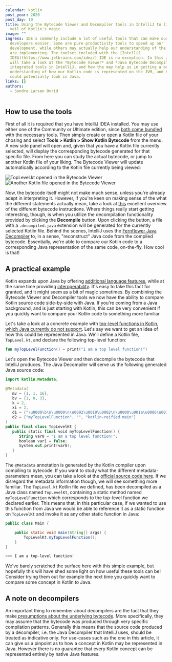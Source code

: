 ```yaml
---
calendar: kotlin
post_year: 2020
post_day: 19
title: Using the Bytecode Viewer and Decompiler tools in IntelliJ to lift the
  veil of Kotlin's magic
image: ""
ingress: IDE's commonly include a lot of useful tools that can make our lives as
  developers easier. Some are pure productivity tools to speed up our
  development, while others may actually help our understanding of the code we
  are implementing. The toolset included with the [IntelliJ
  IDEA](https://www.jetbrains.com/idea/) IDE is no exception. In this article we
  will take a look at the *Bytecode Viewer* and *Java Bytecode Decompiler*
  integrated tools in IntelliJ, and how the may help us in getting a better
  understanding of how our Kotlin code is represented on the JVM, and how it
  could potentially look in Java.
links: []
authors:
  - Sondre Larsen Ovrid
---
```

## How to use the tools

First of all it is required that you have IntelliJ IDEA installed. You may use either one of the Community or Ultimate edition, since [both come bundled](https://www.jetbrains.com/idea/features/editions_comparison_matrix.html) with the necessary tools. Then simply create or open a Kotlin file of your chosing and select **Tools > Kotlin > Show Kotlin Bytecode** from the menu. A new side panel will open and, given that you have a Kotlin file currently selected, will display the corresponding bytecode generated for that specific file. From here you can study the actual bytecode, or jump to another Kotlin file of your liking. The Bytecode Viewer will update automatically according to the Kotlin file currently being viewed:

![TopLevel.kt opened in the Bytecode Viewer](https://i.ibb.co/LS7nvZc/Intelli-J-IDEA-CE-2020-2-1-Bytecode-Viewer-1.png "TopLevel.kt opened in the Bytecode Viewer")
![Another Kotlin file opened in the Bytecode Viewer](https://i.ibb.co/tDrV5yG/Intelli-J-IDEA-CE-2020-2-1-Bytecode-Viewer-2.png "Another Kotlin file opened in the Bytecode Viewer")

Now, the bytecode itself might not make much sense, unless you're already adept in interpreting it. However, if you're keen on making sense of the what the different statements actually mean, take a look at [this](https://en.wikipedia.org/wiki/Java_bytecode_instruction_listings) excellent overview of the different bytecode instructions. Where things really start getting interesting, though, is when you utilize the decompilation functionality provided by clicking the **Decompile** button. Upon clicking the button, a file with a `.decompiled.java` extension will be generated for the currently selected Kotlin file. Behind the scenes, IntelliJ uses the [Fernflower Java Decompiler](https://github.com/JetBrains/intellij-community/blob/master/plugins/java-decompiler/engine/README.md) to, in a sense, "reconstruct" Java code from the compiled bytecode. Essentially, we're able to compare our Kotlin code to a corresponding Java representation of the same code, on-the-fly. How cool is that!

## A practical example

Kotlin expands upon Java by offering [additional language features](https://kotlinlang.org/docs/reference/comparison-to-java.html), while at the same time providing [interoperability](https://kotlinlang.org/docs/reference/java-interop.html). It's easy to take this fact for granted, and it might seem as a bit of magic sometimes. By combining the Bytecode Viewer and Decompiler tools we now have the ability to compare Kotlin source code side-by-side with Java. If you're coming from a Java background, and is just starting with Kotlin, this can be very convenient if you quickly want to compare your Kotlin code to something more familiar.

Let's take a look at a concrete example with [top-level functions in Kotlin, which Java currently do not support](https://kotlinlang.org/docs/reference/functions.html#function-scope). Let's say we want to get an idea of how this could be represented in Java. We'll define a Kotlin file, `TopLevel.kt`, and declare the following top-level function:

```kotlin
fun myTopLevelFunction() = print("I am a top level function!")
```

Let's open the Bytecode Viewer and then decompile the bytecode that IntelliJ produces. The Java Decompiler will serve us the following generated Java source code:

```kotlin
import kotlin.Metadata;

@Metadata(
   mv = {1, 1, 16},
   bv = {1, 0, 3},
   k = 2,
   xi = 2,
   d1 = {"\u0000\b\n\u0000\n\u0002\u0010\u0002\n\u0000\u001a\u0006\u0010\u0000\u001a\u00020\u0001¨\u0006\u0002"},
   d2 = {"myTopLevelFunction", "", "kotlin-reified.main"}
)
public final class TopLevelKt {
   public static final void myTopLevelFunction() {
      String var0 = "I am a top level function!";
      boolean var1 = false;
      System.out.print(var0);
   }
}
```

The `@Metadata` annotation is generated by the Kotlin compiler upon compiling to bytecode. If you want to study what the different metadata-parameters mean, you can take a look at the [official source code here](https://github.com/JetBrains/kotlin/blob/master/libraries/stdlib/jvm/runtime/kotlin/Metadata.kt). If we disregard the metadata information though, we will see something more familiar. The `TopLevel.kt` Kotlin file we defined, has been decompiled as a Java class named `TopLevelKt`, containing a static method named `myTopLevelFunction` which corresponds to the top-level function we declared earlier. This means that, in this particular case, if we wanted to use this function from Java we would be able to reference it as a static function on `TopLevelKt` and invoke it as any other static function in Java:

```java
public class Main {

    public static void main(String[] args) {
        TopLevelKt.myTopLevelFunction();
    }
}

>>> I am a top-level function!
```

We've barely scratched the surface here with this simple example, but hopefully this will have shed some light on how useful these tools can be! Consider trying them out for example the next time you quickly want to compare some concept in Kotlin to Java.

## A note on decompilers

An important thing to remember about decompilers are the fact that they make[ presumptions about the underlying bytecode](https://link.springer.com/chapter/10.1007/3-540-45937-5_10). More specifically, they may assume that the bytecode was produced through very specific compilation patterns. Generally this means that the source code produced by a decompiler, i.e. the Java Decompiler that IntelliJ uses, should be treated as indicative only. For use-cases such as the one in this article, it can give us a pinpoint as to how a concept in Kotlin may be represented in Java. However there is no guarantee that every Kotlin concept can be represented entirely by native Java features.